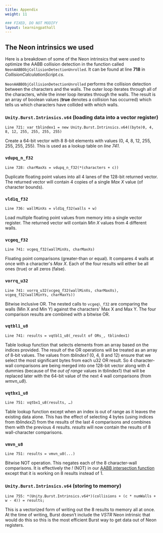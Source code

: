 ```yaml
---
title: Appendix
weight: 11

### FIXED, DO NOT MODIFY
layout: learningpathall
---
```

## The Neon intrinsics we used
Here is a breakdown of some of the Neon intrinsics that were used to optimize the AABB collision detection in the function called `NeonAABBObjCollisionDetectionUnrolled`. It can be found at line **718** in _CollisionCalculationScript.cs_.

`NeonAABBObjCollisionDetectionUnrolled` performs the collision detection between the characters and the walls. The outer loop iterates through all of the characters, while the inner loop iterates through the walls. The result is an array of boolean values (**true** denotes a collision has occurred) which tells us which characters have collided with which walls.

### `Unity.Burst.Intrinsics.v64` (loading data into a vector register)
```
Line 721: var tblindex1 = new Unity.Burst.Intrinsics.v64((byte)0, 4, 8, 12, 255, 255, 255, 255)
```
Create a 64-bit vector with 8 8-bit elements with values (0, 4, 8, 12, 255, 255, 255, 255). This is used as a lookup table on _line 741_.

### `vdupq_n_f32`
```
Line 728: charMaxXs = vdupq_n_f32(*(characters + c))
```
Duplicate floating point values into all 4 lanes of the 128-bit returned vector. The returned vector will contain 4 copies of a single _Max X_ value (of character bounds).

### `vld1q_f32`
```
Line 736: wallMinXs = vld1q_f32(walls + w)
```
Load multiple floating point values from memory into a single vector register. The returned vector will contain _Min X_ values from 4 different walls.

### `vcgeq_f32`
```
Line 741: vcgeq_f32(wallMinXs, charMaxXs)
```
Floating point comparisons (greater-than or equal). It compares 4 walls at once with a character's _Max X_. Each of the four results will either be all ones (true) or all zeros (false).

### `vorrq_u32`
```
Line 741: vorrq_u32(vcgeq_f32(wallMinXs, charMaxXs), vcgeq_f32(wallMinYs, charMaxYs))
```
Bitwise inclusive OR. The nested calls to `vcgeq\_f32` are comparing the walls (Min X and Min Y) against the characters' Max X and Max Y. The four comparison results are combined with a bitwise OR. 

### `vqtbl1_u8`
```
Line 741: results = vqtbl1_u8(_result of ORs_, tblindex1)
```
Table lookup function that selects elements from an array based on the indices provided. The result of the OR operations will be treated as an array of 8-bit values. The values from _tblindex1_ (0, 4, 8 and 12) ensure that we select the most significant bytes from each u32 OR result. So 4 character-wall comparisons are being merged into one 128-bit vector along with 4 dummies (because of the _out of range_ values in tblindex1) that will be replaced later with the 64-bit value of the next 4 wall comparisons (from _wmvn_u8_).

### `vqtbx1_u8`
```
Line 751: vqtbx1_u8(results, …)
```
Table lookup function except when an index is out of range as it leaves the existing data alone. This has the effect of selecting 4 bytes (using indices from _tblindex2_) from the results of the last 4 comparisons and combines them with the previous 4 results. _results_ will now contain the results of 8 wall-character comparisons.

### `vmvn_u8`
```
Line 751: results = vmvn_u8(...)
```
Bitwise NOT operation. This negates each of the 8 character-wall comparisons. It is effectively the _!_ (NOT) in our [AABB intersection function](/learning-paths/mobile-graphics-and-gaming/using-neon-intrinsics-to-optimize-unity-on-android/5-the-optimizations#the-aabb-intersection-function) except that it is working on 8 results instead of 1.

### `Unity.Burst.Intrinsics.v64` (storing to memory)
```
Line 755: *(Unity.Burst.Intrinsics.v64*)(collisions + (c * numWalls + w - 4)) = results;
```
This is a vectorized form of writing out the 8 results to memory all at once. At the time of writing, Burst doesn’t include the _VSTR_ Neon intrinsic that would do this so this is the most efficient Burst way to get data out of Neon registers.
